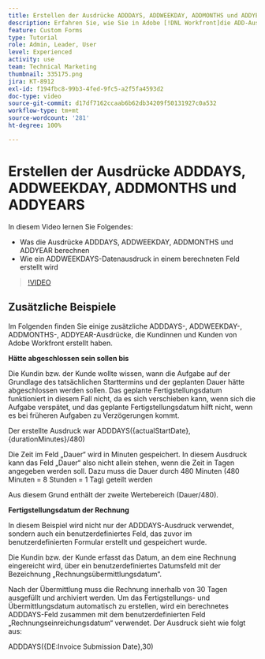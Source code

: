 ```yaml
---
title: Erstellen der Ausdrücke ADDDAYS, ADDWEEKDAY, ADDMONTHS und ADDYEARS
description: Erfahren Sie, wie Sie in Adobe [!DNL Workfront]die ADD-Ausdrücke in einem berechneten Feld verwenden und erstellen können.
feature: Custom Forms
type: Tutorial
role: Admin, Leader, User
level: Experienced
activity: use
team: Technical Marketing
thumbnail: 335175.png
jira: KT-8912
exl-id: f194fbc8-99b3-4fed-9fc5-a2f5fa4593d2
doc-type: video
source-git-commit: d17df7162ccaab6b62db34209f50131927c0a532
workflow-type: tm+mt
source-wordcount: '281'
ht-degree: 100%

---
```


# Erstellen der Ausdrücke ADDDAYS, ADDWEEKDAY, ADDMONTHS und ADDYEARS

In diesem Video lernen Sie Folgendes:

* Was die Ausdrücke ADDDAYS, ADDWEEKDAY, ADDMONTHS und ADDYEAR berechnen
* Wie ein ADDWEEKDAYS-Datenausdruck in einem berechneten Feld erstellt wird

>[!VIDEO](https://video.tv.adobe.com/v/335175/?quality=12&learn=on&enablevpops)

## Zusätzliche Beispiele

Im Folgenden finden Sie einige zusätzliche ADDDAYS-, ADDWEEKDAY-, ADDMONTHS-, ADDYEAR-Ausdrücke, die Kundinnen und Kunden von Adobe Workfront erstellt haben.

**Hätte abgeschlossen sein sollen bis**

Die Kundin bzw. der Kunde wollte wissen, wann die Aufgabe auf der Grundlage des tatsächlichen Starttermins und der geplanten Dauer hätte abgeschlossen werden sollen. Das geplante Fertigstellungsdatum funktioniert in diesem Fall nicht, da es sich verschieben kann, wenn sich die Aufgabe verspätet, und das geplante Fertigstellungsdatum hilft nicht, wenn es bei früheren Aufgaben zu Verzögerungen kommt.

Der erstellte Ausdruck war ADDDAYS({actualStartDate},{durationMinutes}/480)

Die Zeit im Feld „Dauer“ wird in Minuten gespeichert. In diesem Ausdruck kann das Feld „Dauer“ also nicht allein stehen, wenn die Zeit in Tagen angegeben werden soll. Dazu muss die Dauer durch 480 Minuten (480 Minuten = 8 Stunden = 1 Tag) geteilt werden

Aus diesem Grund enthält der zweite Wertebereich (Dauer/480).


**Fertigstellungsdatum der Rechnung**

In diesem Beispiel wird nicht nur der ADDDAYS-Ausdruck verwendet, sondern auch ein benutzerdefiniertes Feld, das zuvor im benutzerdefinierten Formular erstellt und gespeichert wurde.

Die Kundin bzw. der Kunde erfasst das Datum, an dem eine Rechnung eingereicht wird, über ein benutzerdefiniertes Datumsfeld mit der Bezeichnung „Rechnungsübermittlungsdatum“.

Nach der Übermittlung muss die Rechnung innerhalb von 30 Tagen ausgefüllt und archiviert werden. Um das Fertigstellungs- und Übermittlungsdatum automatisch zu erstellen, wird ein berechnetes ADDDAYS-Feld zusammen mit dem benutzerdefinierten Feld „Rechnungseinreichungsdatum“ verwendet. Der Ausdruck sieht wie folgt aus:

ADDDAYS({DE:Invoice Submission Date},30)
